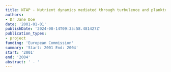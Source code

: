 ```yaml
---
title: NTAP - Nutrient dynamics mediated through turbulence and plankton interactions
authors:
- Dr Jane Doe
date: '2001-01-01'
publishDate: '2024-08-14T09:35:58.481427Z'
publication_types:
- project
funding: 'European Commission'
summary: 'Start: 2001 End: 2004'
start: '2001'
end: '2004'
abstract: ' - '
---
```

